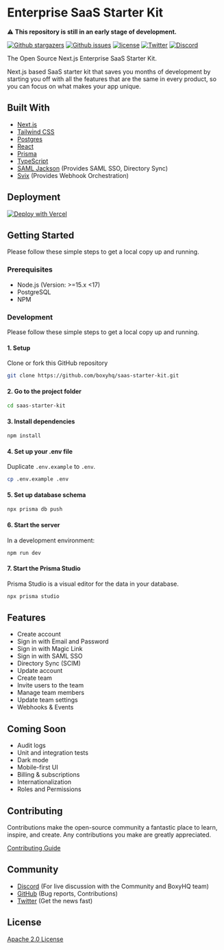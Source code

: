 # Enterprise SaaS Starter Kit

:warning: **This repository is still in an early stage of development.**

<p>
    <a href="https://github.com/boxyhq/saas-starter-kit/stargazers"><img src="https://img.shields.io/github/stars/boxyhq/saas-starter-kit" alt="Github stargazers"></a>
    <a href="https://github.com/boxyhq/saas-starter-kit/issues"><img src="https://img.shields.io/github/issues/boxyhq/saas-starter-kit" alt="Github issues"></a>
    <a href="https://github.com/boxyhq/saas-starter-kit/blob/main/LICENSE"><img src="https://img.shields.io/github/license/boxyhq/saas-starter-kit" alt="license"></a>
    <a href="https://twitter.com/BoxyHQ"><img src="https://img.shields.io/twitter/follow/BoxyHQ?style=social" alt="Twitter"></a>
    <a href="https://discord.gg/uyb7pYt4Pa"><img src="https://img.shields.io/discord/877585485235630130" alt="Discord"></a>
</p>

The Open Source Next.js Enterprise SaaS Starter Kit.

Next.js based SaaS starter kit that saves you months of development by starting you off with all the features that are the same in every product, so you can focus on what makes your app unique.

## Built With

- [Next.js](https://nextjs.org)
- [Tailwind CSS](https://tailwindcss.com)
- [Postgres](https://www.postgresql.org)
- [React](https://reactjs.org)
- [Prisma](https://www.prisma.io)
- [TypeScript](https://www.typescriptlang.org)
- [SAML Jackson](https://github.com/boxyhq/jackson) (Provides SAML SSO, Directory Sync)
- [Svix](https://www.svix.com/) (Provides Webhook Orchestration)

## Deployment

[![Deploy with Vercel](https://vercel.com/button)](https://vercel.com/new/clone?repository-url=https%3A%2F%2Fgithub.com%2Fboxyhq%2Fsaas-starter-kit&env=NEXTAUTH_URL,NEXTAUTH_SECRET,SMTP_HOST,SMTP_PORT,SMTP_USER,SMTP_PASSWORD,SMTP_FROM,DATABASE_URL,APP_URL)

## Getting Started

Please follow these simple steps to get a local copy up and running.

### Prerequisites

- Node.js (Version: >=15.x <17)
- PostgreSQL
- NPM

### Development

Please follow these simple steps to get a local copy up and running.

#### 1. Setup

Clone or fork this GitHub repository

```bash
git clone https://github.com/boxyhq/saas-starter-kit.git
```

#### 2. Go to the project folder

```bash
cd saas-starter-kit
```

#### 3. Install dependencies

```bash
npm install
```

#### 4. Set up your .env file

Duplicate `.env.example` to `.env`.

```bash
cp .env.example .env
```

#### 5. Set up database schema

```bash
npx prisma db push
```

#### 6. Start the server

In a development environment:

```bash
npm run dev
```

#### 7. Start the Prisma Studio

Prisma Studio is a visual editor for the data in your database.

```bash
npx prisma studio
```

## Features

- Create account
- Sign in with Email and Password
- Sign in with Magic Link
- Sign in with SAML SSO
- Directory Sync (SCIM)
- Update account
- Create team
- Invite users to the team
- Manage team members
- Update team settings
- Webhooks & Events

## Coming Soon

- Audit logs
- Unit and integration tests
- Dark mode
- Mobile-first UI
- Billing & subscriptions
- Internationalization
- Roles and Permissions

## Contributing

Contributions make the open-source community a fantastic place to learn, inspire, and create. Any contributions you make are greatly appreciated.

[Contributing Guide](https://github.com/boxyhq/saas-starter-kit/blob/main/CONTRIBUTING.md)

## Community

- [Discord](https://discord.gg/uyb7pYt4Pa) (For live discussion with the Community and BoxyHQ team)
- [GitHub](https://github.com/boxyhq/saas-starter-kit/issues) (Bug reports, Contributions)
- [Twitter](https://twitter.com/BoxyHQ) (Get the news fast)

## License

[Apache 2.0 License](https://github.com/boxyhq/saas-starter-kit/blob/main/LICENSE)
